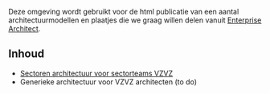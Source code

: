 
Deze omgeving wordt gebruikt voor de html publicatie van een aantal architectuurmodellen en plaatjes die we graag willen delen vanuit [Enterprise Architect](https://www.sparxsystems.eu/enterprise-architect/ea-pricing-purchasing/?gad_source=1&gclid=EAIaIQobChMIocOzjoqNhwMVxpmDBx2KZw79EAAYASAAEgJU3PD_BwE).

## Inhoud
- [Sectoren architectuur voor sectorteams VZVZ](/werken-onder-architectuur/web-sectoren/index.htm)
- Generieke architectuur voor VZVZ architecten (to do)

